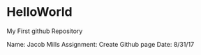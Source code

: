 # HelloWorld
My First github Repository 


Name: Jacob Mills
Assignment: Create Github page
Date: 8/31/17
